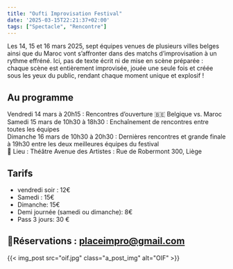 ```yaml
---
title: "Oufti Improvisation Festival"
date: '2025-03-15T22:21:37+02:00'
tags: ["Spectacle", "Rencontre"]
---
```


Les 14, 15 et 16 mars 2025, sept équipes venues de plusieurs villes belges ainsi que du Maroc vont s’affronter dans des matchs   d’improvisation à un rythme effréné. Ici, pas de texte écrit ni de mise en scène préparée : chaque scène est entièrement improvisée, jouée une seule fois et créée sous les yeux du public, rendant chaque moment unique et explosif !  


## Au programme

Vendredi 14 mars à 20h15 : Rencontres d’ouverture 🇧🇪 Belgique vs. Maroc  
Samedi 15 mars de 10h30 à 18h30 : Enchaînement de rencontres entre toutes les équipes  
Dimanche 16 mars de 10h30 à 20h30 : Dernières rencontres et grande finale à 19h30 entre les deux meilleures équipes du festival  
📍 Lieu : Théâtre Avenue des Artistes : Rue de Robermont 300, Liège  

## Tarifs 
- vendredi soir : 12€
- Samedi : 15€
- Dimanche: 15€
- Demi journée (samedi ou dimanche): 8€
- Pass 3 jours: 30 €

## 📩Réservations : placeimpro@gmail.com

{{< img_post src="oif.jpg" class="a_post_img" alt="OIF" >}}